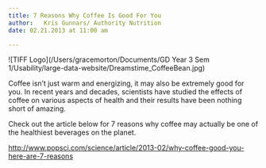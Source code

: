 ```yaml
---
title: 7 Reasons Why Coffee Is Good For You		
author:   Kris Gunnars/ Authority Nutrition		
date: 02.21.2013 at 11:00 am

---
```

![TIFF Logo](/Users/gracemorton/Documents/GD Year 3 Sem 1/Usability/large-data-website/Dreamstime_CoffeeBean.jpg)

Coffee isn’t just warm and energizing, it may also be extremely good for you.
In recent years and decades, scientists have studied the effects of coffee on various aspects of health and their results have been nothing short of amazing.

Check out the article below for 7 reasons why coffee may actually be one of the healthiest beverages on the planet.


http://www.popsci.com/science/article/2013-02/why-coffee-good-you-here-are-7-reasons